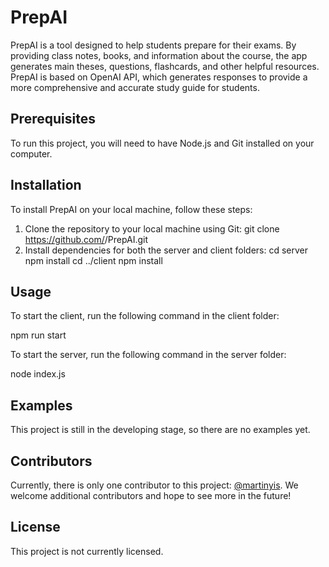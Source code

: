 # PrepAI

PrepAI is a tool designed to help students prepare for their exams. By providing class notes, books, and information about the course, the app generates main theses, questions, flashcards, and other helpful resources. PrepAI is based on OpenAI API, which generates responses to provide a more comprehensive and accurate study guide for students.

## Prerequisites

To run this project, you will need to have Node.js and Git installed on your computer.

## Installation

To install PrepAI on your local machine, follow these steps:

1. Clone the repository to your local machine using Git:
   git clone https://github.com/<your-username>/PrepAI.git
2. Install dependencies for both the server and client folders:
   cd server
   npm install
   cd ../client
   npm install

## Usage

To start the client, run the following command in the client folder:

npm run start

To start the server, run the following command in the server folder:

node index.js

## Examples

This project is still in the developing stage, so there are no examples yet.

## Contributors

Currently, there is only one contributor to this project: [@martinyis](https://github.com/martinyis). We welcome additional contributors and hope to see more in the future!

## License

This project is not currently licensed.

